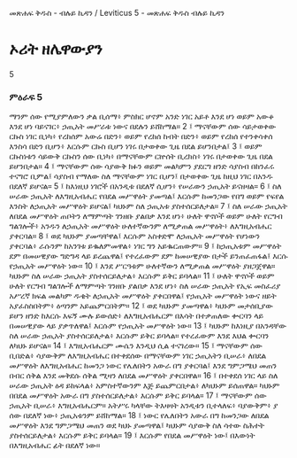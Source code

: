 ﻿
መጽሐፍ ቅዱስ - ብሉይ ኪዳን / Leviticus 5 - መጽሐፍ ቅዱስ ብሉይ ኪዳን
# ኦሪት ዘሌዋውያን
5
### ምዕራፍ 5
ማንም ሰው የሚያምለውን ቃል ቢሰማ፥ ምስክር ሆኖም አንድ ነገር አይቶ እንደ ሆነ ወይም አውቆ እንደ ሆነ ባይናገር፥ ኃጢአት መሥራቱ ነውና በደሉን ይሸከማል።
2 ፤ ማናቸውም ሰው ሳይታወቀው ርኩስ ነገር ቢነካ፥ የረከሰም አውሬ በድን፥ ወይም የረከሰ ከብት በድን፥ ወይም የረከሰ የተንቀሳቀሰ እንስሳ በድን ቢሆን፥ እርሱም ርኩስ ቢሆን ነገሩ በታወቀው ጊዜ በደል ይሆንበታል፤
3 ፤ ወይም ርኩስነቱን ሳይውቅ ርኩስን ሰው ቢነካ፥ በማናቸውም ርኵሰት ቢረክስ፥ ነገሩ በታወቀው ጊዜ በደል ይሆንበታል።
4 ፤ ማናቸውም ሰው ሳያውቅ ክፉን ወይም መልካምን ያደርግ ዘንድ ሳያስብ በከንፈሩ ተናግሮ ቢምል፤ ሳያስብ የማለው ስለ ማናቸውም ነገር ቢሆን፤ በታወቀው ጊዜ ከዚህ ነገር በአንዱ በደለኛ ይሆናል።
5 ፤ ከእነዚህ ነገሮች በአንዲቱ በደለኛ ሲሆን፥ የሠራውን ኃጢአት ይናዘዛል።
6 ፤ ስለ ሠራው ኃጢአት ለእግዚአብሔር የበደል መሥዋዕት ያመጣል፤ እርሱም ከመንጋው የበግ ወይም የፍየል እንስት ለኃጢአት መሥዋዕት ይሆናል፤ ካህኑም ስለ ኃጢአቱ ያስተሰርይለታል።
7 ፤ ስለ ሠራው ኃጢአት ለበደል መሥዋዕት ጠቦትን ለማምጣት ገንዘቡ ያልበቃ እንደ ሆነ፥ ሁለት ዋኖሶች ወይም ሁለት የርግብ ግልገሎች፥ አንዱን ለኃጢአት መሥዋዕት ሁለተኛውንም ለሚቃጠል መሥዋዕት፥ ለእግዚአብሔር ያቀርባል።
8 ፤ ወደ ካህኑም ያመጣቸዋል፤ እርሱም አስቀድሞ ለኃጢአት መሥዋዕት የሆነውን ያቀርባል፥ ራሱንም ከአንገቱ ይቈለምመዋል፥ ነገር ግን አይቈርጠውም።
9 ፤ ከኃጢአቱም መሥዋዕት ደም በመሠዊያው ግድግዳ ላይ ይረጨዋል፤ የተረፈውም ደም ከመሠዊያው በታች ይንጠፈጠፋል፤ እርሱ የኃጢአት መሥዋዕት ነው።
10 ፤ እንደ ሥርዓቱም ሁለተኛውን ለሚቃጠል መሥዋዕት ያዘጋጀዋል። ካህኑም ስለ ሠራው ኃጢአት ያስተሰርይለታል፥ እርሱም ይቅር ይባላል።
11 ፤ ሁለት ዋኖሶች ወይም ሁለት የርግብ ግልገሎች ለማምጣት ገንዘቡ ያልበቃ እንደ ሆነ፥ ስለ ሠራው ኃጢአት የኢፍ መስፈሪያ አሥረኛ ክፍል መልካም ዱቄት ለኃጢአት መሥዋዕት ያቀርበዋል፤ የኃጢአት መሥዋዕት ነውና ዘይት አያፈስስበትም፥ ዕጣንም አይጨምርበትም።
12 ፤ ወደ ካህኑም ያመጣዋል፥ ካህኑም መታሰቢያው ይሆን ዘንድ ከእርሱ እፍኝ ሙሉ ይውሰድ፥ ለእግዚአብሔርም በእሳት በተቃጠለው ቍርባን ላይ በመሠዊያው ላይ ያቃጥለዋል፤ እርሱም የኃጢአት መሥዋዕት ነው።
13 ፤ ካህኑም ከእነዚያ በአንዳቸው ስለ ሠራው ኃጢአት ያስተሰርይለታል፥ እርሱም ይቅር ይባላል። የተረፈውም እንደ እህል ቍርባን ለካህኑ ይሆናል።
14 ፤ እግዚአብሔርም ሙሴን እንዲህ ሲል ተናገረው።
15 ፤ ማናቸውም ሰው ቢበድል፥ ሳያውቅም ለእግዚአብሔር በተቀደሰው በማናቸውም ነገር ኃጢአትን ቢሠራ፥ ለበደል መሥዋዕት ለእግዚአብሔር ከመንጋ ነውር የሌለበትን አውራ በግ ያቀርባል፤ እንደ ግምጋሜህ መጠን በብር ሰቅል እንደ መቅደሱ ሰቅል ሚዛን ለበደል መሥዋዕት ያቀርበዋል።
16 ፤ በተቀደሰ ነገር ላይ ስለ ሠራው ኃጢአት ዕዳ ይከፍላል፥ አምስተኛውንም እጅ ይጨምርበታል፥ ለካህኑም ይሰጠዋል። ካህኑም በበደል መሥዋዕት አውራ በግ ያስተሰርይለታል፥ እርሱም ይቅር ይባላል።
17 ፤ ማናቸውም ሰው ኃጢአት ቢሠራ፥ እግዚአብሔርም። አትሥሩ ካላቸው ትእዛዛት አንዲቱን ቢተላለፍ፥ ባያውቅም፥ ያ ሰው በደለኛ ነው፥ ኃጢአቱንም ይሸከማል።
18 ፤ ነውር የሌለበትን አውራ በግ ከመንጋው ለበደል መሥዋዕት እንደ ግምጋሜህ መጠን ወደ ካህኑ ያመጣዋል፤ ካህኑም ሳያውቅ ስለ ሳተው ስሕተት ያስተሰርይለታል፥ እርሱም ይቅር ይባላል።
19 ፤ እርሱም የበደል መሥዋዕት ነው፤ በእውነት በእግዚአብሔር ፊት በደለኛ ነው።
